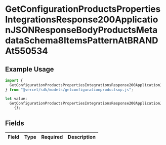 # GetConfigurationProductsPropertiesIntegrationsResponse200ApplicationJSONResponseBodyProductsMetadataSchema8ItemsPatternAtBRANDAt550534

## Example Usage

```typescript
import {
  GetConfigurationProductsPropertiesIntegrationsResponse200ApplicationJSONResponseBodyProductsMetadataSchema8ItemsPatternAtBRANDAt550534,
} from "@vercel/sdk/models/getconfigurationproductsop.js";

let value:
  GetConfigurationProductsPropertiesIntegrationsResponse200ApplicationJSONResponseBodyProductsMetadataSchema8ItemsPatternAtBRANDAt550534 =
    {};
```

## Fields

| Field       | Type        | Required    | Description |
| ----------- | ----------- | ----------- | ----------- |
